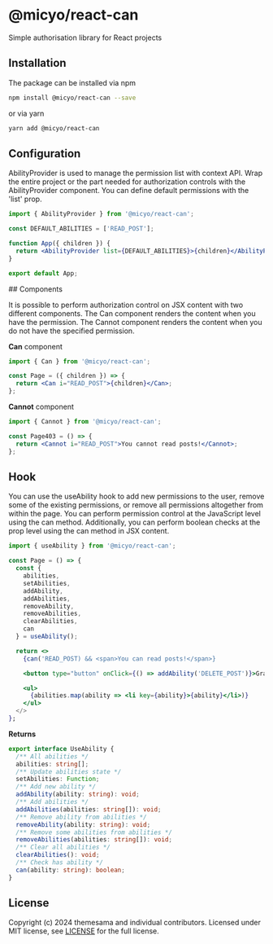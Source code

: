 # @micyo/react-can

Simple authorisation library for React projects

## Installation

The package can be installed via npm

```bash
npm install @micyo/react-can --save
```

or via yarn

```bash
yarn add @micyo/react-can
```

## Configuration

AbilityProvider is used to manage the permission list with context API. Wrap the entire project or the part needed for authorization controls with the AbilityProvider component. You can define default permissions with the 'list' prop.

```jsx
import { AbilityProvider } from '@micyo/react-can';

const DEFAULT_ABILITIES = ['READ_POST'];

function App({ children }) {
  return <AbilityProvider list={DEFAULT_ABILITIES}>{children}</AbilityProvider>;
}

export default App;
```

## Components

It is possible to perform authorization control on JSX content with two different components. The Can component renders the content when you have the permission. The Cannot component renders the content when you do not have the specified permission.

**Can** component

```jsx
import { Can } from '@micyo/react-can';

const Page = ({ children }) => {
  return <Can i="READ_POST">{children}</Can>;
};
```

**Cannot** component

```jsx
import { Cannot } from '@micyo/react-can';

const Page403 = () => {
  return <Cannot i="READ_POST">You cannot read posts!</Cannot>;
};
```

## Hook

You can use the useAbility hook to add new permissions to the user, remove some of the existing permissions, or remove all permissions altogether from within the page. You can perform permission control at the JavaScript level using the can method. Additionally, you can perform boolean checks at the prop level using the can method in JSX content.

```jsx
import { useAbility } from '@micyo/react-can';

const Page = () => {
  const {
    abilities,
    setAbilities,
    addAbility,
    addAbilities,
    removeAbility,
    removeAbilities,
    clearAbilities,
    can
  } = useAbility();

  return <>
    {can('READ_POST) && <span>You can read posts!</span>}

    <button type="button" onClick={() => addAbility('DELETE_POST')}>Grant Delete Post</button>

    <ul>
      {abilities.map(ability => <li key={ability}>{ability}</li>)}
    </ul>
  </>
};
```

**Returns**

```ts
export interface UseAbility {
  /** All abilities */
  abilities: string[];
  /** Update abilities state */
  setAbilities: Function;
  /** Add new ability */
  addAbility(ability: string): void;
  /** Add abilities */
  addAbilities(abilities: string[]): void;
  /** Remove ability from abilities */
  removeAbility(ability: string): void;
  /** Remove some abilities from abilities */
  removeAbilities(abilities: string[]): void;
  /** Clear all abilities */
  clearAbilities(): void;
  /** Check has ability */
  can(ability: string): boolean;
}
```

## License

Copyright (c) 2024 themesama and individual contributors. Licensed under MIT license, see [LICENSE](../../LICENSE.md) for the full license.
